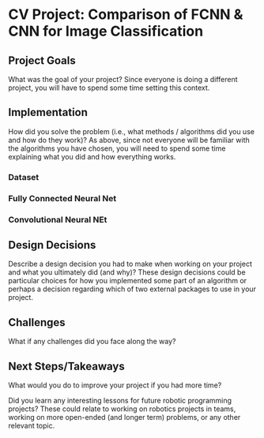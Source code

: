 # CV Project: Comparison of FCNN & CNN for Image Classification

## Project Goals

What was the goal of your project? Since everyone is doing a different project, you will have to spend some time setting this context.

## Implementation 
How did you solve the problem (i.e., what methods / algorithms did you use and how do they work)? As above, since not everyone will be familiar with the algorithms you have chosen, you will need to spend some time explaining what you did and how everything works.

### Dataset

### Fully Connected Neural Net

### Convolutional Neural NEt

## Design Decisions
Describe a design decision you had to make when working on your project and what you ultimately did (and why)? These design decisions could be particular choices for how you implemented some part of an algorithm or perhaps a decision regarding which of two external packages to use in your project.

## Challenges
What if any challenges did you face along the way?

## Next Steps/Takeaways
What would you do to improve your project if you had more time?

Did you learn any interesting lessons for future robotic programming projects? These could relate to working on robotics projects in teams, working on more open-ended (and longer term) problems, or any other relevant topic.
